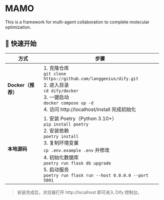 # MAMO
This is a framework for multi-agent collaboration to complete molecular optimization.

## 🚀 快速开始
| 方式 | 步骤 |
|---|---|
| **Docker（推荐）** | 1. 克隆仓库<br>`git clone https://github.com/langgenius/dify.git`<br>2. 进入目录<br>`cd dify/docker`<br>3. 一键启动<br>`docker compose up -d`<br>4. 访问 http://localhost/install 完成初始化 |
| **本地源码** | 1. 安装 Poetry（Python 3.10+）<br>`pip install poetry`<br>2. 安装依赖<br>`poetry install`<br>3. 复制环境变量<br>`cp .env.example .env` 并修改<br>4. 初始化数据库<br>`poetry run flask db upgrade`<br>5. 启动服务<br>`poetry run flask run --host 0.0.0.0 --port 5001` |

> 安装完成后，浏览器打开 http://localhost 即可进入 Dify 控制台。
